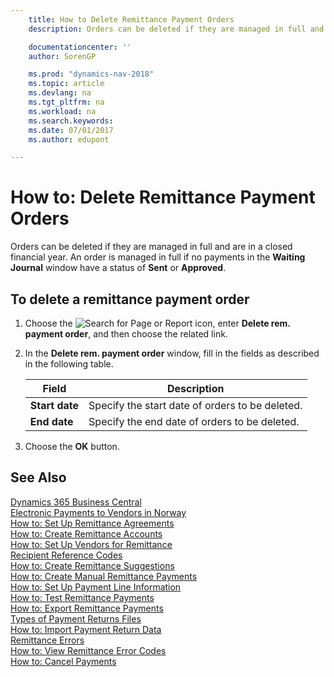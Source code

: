 ```yaml
---
    title: How to Delete Remittance Payment Orders
    description: Orders can be deleted if they are managed in full and are in a closed financial year. An order is managed in full if no payments in the **Waiting Journal** window have a status of **Sent** or **Approved**.

    documentationcenter: ''
    author: SorenGP

    ms.prod: "dynamics-nav-2018"
    ms.topic: article
    ms.devlang: na
    ms.tgt_pltfrm: na
    ms.workload: na
    ms.search.keywords:
    ms.date: 07/01/2017
    ms.author: edupont

---
```

# How to: Delete Remittance Payment Orders
Orders can be deleted if they are managed in full and are in a closed financial year. An order is managed in full if no payments in the **Waiting Journal** window have a status of **Sent** or **Approved**.  

## To delete a remittance payment order  

1.  Choose the ![Search for Page or Report](../../media/ui-search/search_small.png "Search for Page or Report icon") icon, enter **Delete rem. payment order**, and then choose the related link.  
2.  In the **Delete rem. payment order** window, fill in the fields as described in the following table.  

    |Field|Description|  
    |---------------------------------|---------------------------------------|  
    |**Start date**|Specify the start date of orders to be deleted.|  
    |**End date**|Specify the end date of orders to be deleted.|  

3.  Choose the **OK** button.  

## See Also
[Dynamics 365 Business Central](/dynamics365/business-central/)  
[Electronic Payments to Vendors in Norway](electronic-payments-to-vendors-in-norway.md)   
 [How to: Set Up Remittance Agreements](how-to-set-up-remittance-agreements.md)   
 [How to: Create Remittance Accounts](how-to-create-remittance-accounts.md)   
 [How to: Set Up Vendors for Remittance](how-to-set-up-vendors-for-remittance.md)   
 [Recipient Reference Codes](recipient-reference-codes.md)   
 [How to: Create Remittance Suggestions](how-to-create-remittance-suggestions.md)   
 [How to: Create Manual Remittance Payments](how-to-create-manual-remittance-payments.md)   
 [How to: Set Up Payment Line Information](how-to-set-up-payment-line-information.md)   
 [How to: Test Remittance Payments](how-to-test-remittance-payments.md)   
 [How to: Export Remittance Payments](how-to-export-remittance-payments.md)   
 [Types of Payment Returns Files](types-of-payment-returns-files.md)   
 [How to: Import Payment Return Data](how-to-import-payment-return-data.md)   
 [Remittance Errors](remittance-errors.md)   
 [How to: View Remittance Error Codes](how-to-view-remittance-error-codes.md)   
 [How to: Cancel Payments](how-to-cancel-payments.md)
